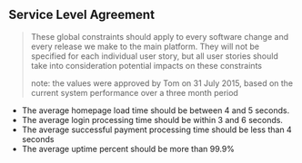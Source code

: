 ## Service Level Agreement

> These global constraints should apply to every software change and every release we make to the main platform.
> They will not be specified for each individual user story, but all user stories should take into consideration
> potential impacts on these constraints
>
> note: the values were approved by Tom on 31 July 2015, based on the current system performance over a three month period

* The average homepage load time should be between 4 and 5 seconds.
* The average login processing time should be within 3 and 6 seconds.
* The average successful payment processing time should be less than 4 seconds
* The average uptime percent should be more than 99.9%
